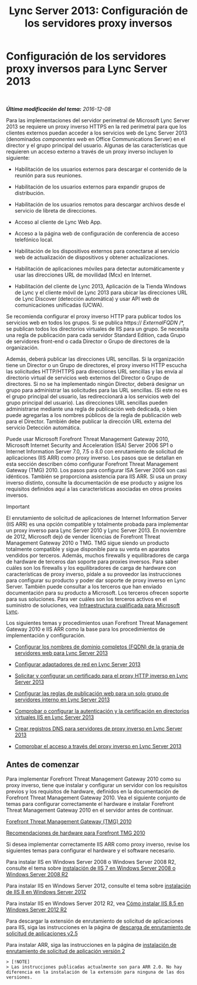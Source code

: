 ﻿---
title: 'Lync Server 2013: Configuración de los servidores proxy inversos'
TOCTitle: Configuración de los servidores proxy inversos
ms:assetid: 00bc138a-243f-4389-bfa5-9c62fcc95132
ms:mtpsurl: https://technet.microsoft.com/es-es/library/Gg398069(v=OCS.15)
ms:contentKeyID: 48274229
ms.date: 01/07/2017
mtps_version: v=OCS.15
ms.translationtype: HT
---

# Configuración de los servidores proxy inversos para Lync Server 2013

 

_**Última modificación del tema:** 2016-12-08_

Para las implementaciones del servidor perimetral de Microsoft Lync Server 2013 se requiere un proxy inverso HTTPS en la red perimetral para que los clientes externos puedan acceder a los servicios web de Lync Server 2013 (denominados *componentes web* en Office Communications Server) en el director y el grupo principal del usuario. Algunas de las características que requieren un acceso externo a través de un proxy inverso incluyen lo siguiente:

  - Habilitación de los usuarios externos para descargar el contenido de la reunión para sus reuniones.

  - Habilitación de los usuarios externos para expandir grupos de distribución.

  - Habilitación de los usuarios remotos para descargar archivos desde el servicio de libreta de direcciones.

  - Acceso al cliente de Lync Web App.

  - Acceso a la página web de configuración de conferencia de acceso telefónico local.

  - Habilitación de los dispositivos externos para conectarse al servicio web de actualización de dispositivos y obtener actualizaciones.

  - Habilitación de aplicaciones móviles para detectar automáticamente y usar las direcciones URL de movilidad (Mcx) en Internet.

  - Habilitación del cliente de Lync 2013, Aplicación de la Tienda Windows de Lync y el cliente móvil de Lync 2013 para ubicar las direcciones URL de Lync Discover (detección automática) y usar API web de comunicaciones unificadas (UCWA).

Se recomienda configurar el proxy inverso HTTP para publicar todos los servicios web en todos los grupos. Si se publica https:// *ExternalFQDN* /\*, se publican todos los directorios virtuales de IIS para un grupo. Se necesita una regla de publicación para cada servidor Standard Edition, cada Grupo de servidores front-end o cada Director o Grupo de directores de la organización.

Además, deberá publicar las direcciones URL sencillas. Si la organización tiene un Director o un Grupo de directores, el proxy inverso HTTP escucha las solicitudes HTTP/HTTPS para direcciones URL sencillas y las envía al directorio virtual de servicios web externos del Director o Grupo de directores. Si no se ha implementado ningún Director, deberá designar un grupo para administrar las solicitudes para las URL sencillas. (Si este no es el grupo principal del usuario, las redireccionará a los servicios web del grupo principal del usuario). Las direcciones URL sencillas pueden administrarse mediante una regla de publicación web dedicada, o bien puede agregarlas a los nombres públicos de la regla de publicación web para el Director. También debe publicar la dirección URL externa del servicio Detección automática.

Puede usar Microsoft Forefront Threat Management Gateway 2010, Microsoft Internet Security and Acceleration (ISA) Server 2006 SP1 o Internet Information Server 7.0, 7.5 o 8.0 con enrutamiento de solicitud de aplicaciones (IIS ARR) como proxy inverso. Los pasos que se detallan en esta sección describen cómo configurar Forefront Threat Management Gateway (TMG) 2010. Los pasos para configurar ISA Server 2006 son casi idénticos. También se proporciona asistencia para IIS ARR. Si usa un proxy inverso distinto, consulte la documentación de ese producto y asigne los requisitos definidos aquí a las características asociadas en otros proxies inversos.

> [!IMPORTANT]  
> El enrutamiento de solicitud de aplicaciones de Internet Information Server (IIS ARR) es una opción compatible y totalmente probada para implementar un proxy inverso para Lync Server 2010 y Lync Server 2013. En noviembre de 2012, Microsoft dejó de vender licencias de Forefront Threat Management Gateway 2010 o TMG. TMG sigue siendo un producto totalmente compatible y sigue disponible para su venta en aparatos vendidos por terceros. Además, muchos firewalls y equilibradores de carga de hardware de terceros dan soporte para proxies inversos. Para saber cuáles son los firewalls y los equilibradores de carga de hardware con características de proxy inverso, pídale a su proveedor las instrucciones para configurar su producto y poder dar soporte de proxy inverso en Lync Server. También puede consultar a los terceros que han enviado documentación para su producto a Microsoft. Los terceros ofrecen soporte para sus soluciones. Para ver cuáles son los terceros activos en el suministro de soluciones, vea <a href="http://go.microsoft.com/fwlink/?linkid=268730">Infraestructura cualificada para Microsoft Lync</a>.



Los siguientes temas y procedimientos usan Forefront Threat Management Gateway 2010 e IIS ARR como la base para los procedimientos de implementación y configuración.

  - [Configurar los nombres de dominio completos (FQDN) de la granja de servidores web para Lync Server 2013](lync-server-2013-configure-web-farm-fqdns.md)

  - [Configurar adaptadores de red en Lync Server 2013](lync-server-2013-configure-network-adapters.md)

  - [Solicitar y configurar un certificado para el proxy HTTP inverso en Lync Server 2013](lync-server-2013-request-and-configure-a-certificate-for-your-reverse-http-proxy.md)

  - [Configurar las reglas de publicación web para un solo grupo de servidores interno en Lync Server 2013](lync-server-2013-configure-web-publishing-rules-for-a-single-internal-pool.md)

  - [Comprobar o configurar la autenticación y la certificación en directorios virtuales IIS en Lync Server 2013](lync-server-2013-verify-or-configure-authentication-and-certification-on-iis-virtual-directories.md)

  - [Crear registros DNS para servidores de proxy inverso en Lync Server 2013](lync-server-2013-create-dns-records-for-reverse-proxy-servers.md)

  - [Comprobar el acceso a través del proxy inverso en Lync Server 2013](lync-server-2013-verify-access-through-your-reverse-proxy.md)

## Antes de comenzar

Para implementar Forefront Threat Management Gateway 2010 como su proxy inverso, tiene que instalar y configurar un servidor con los requisitos previos y los requisitos de hardware, definidos en la documentación de Forefront Threat Management Gateway 2010. Vea el siguiente conjunto de temas para configurar correctamente el hardware e instalar Forefront Threat Management Gateway 2010 en el servidor antes de continuar.

  [Forefront Threat Management Gateway (TMG) 2010](http://go.microsoft.com/fwlink/?linkid=291292)  

  [Recomendaciones de hardware para Forefront TMG 2010](http://go.microsoft.com/fwlink/?linkid=291293)  

Si desea implementar correctamente IIS ARR como proxy inverso, revise los siguientes temas para configurar el hardware y el software necesario.

  Para instalar IIS en Windows Server 2008 o Windows Server 2008 R2, consulte el tema sobre [instalación de IIS 7 en Windows Server 2008 o Windows Server 2008 R2](http://go.microsoft.com/fwlink/?linkid=291296)  

  Para instalar IIS en Windows Server 2012, consulte el tema sobre [instalación de IIS 8 en Windows Server 2012](http://go.microsoft.com/fwlink/?linkid=291297)  

  Para instalar IIS en Windows Server 2012 R2, vea [Cómo instalar IIS 8.5 en Windows Server 2012 R2](http://go.microsoft.com/fwlink/?linkid=330687)  

  Para descargar la extensión de enrutamiento de solicitud de aplicaciones para IIS, siga las instrucciones en la página de [descarga de enrutamiento de solicitud de aplicaciones v2.5](http://go.microsoft.com/fwlink/?linkid=291298)  

  Para instalar ARR, siga las instrucciones en la página de [instalación de enrutamiento de solicitud de aplicación versión 2](http://go.microsoft.com/fwlink/?linkid=291299)  
    

    > [!NOTE]
    > Las instrucciones publicadas actualmente son para ARR 2.0. No hay diferencia en la instalación de la extensión para ninguna de las dos versiones.


